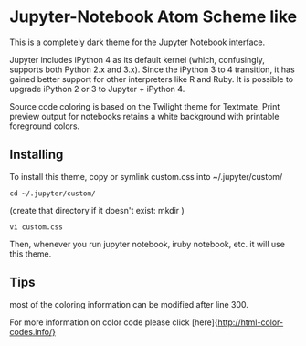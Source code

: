 # Jupyter-Notebook Atom Scheme like

This is a completely dark theme for the Jupyter Notebook interface. 

Jupyter includes iPython 4 as its default kernel (which, confusingly, supports both Python 2.x and 3.x). Since the iPython 3 to 4 transition, it has gained better support for other interpreters like R and Ruby. It is possible to upgrade iPython 2 or 3 to Jupyter + iPython 4.

Source code coloring is based on the Twilight theme for Textmate. Print preview output for notebooks retains a white background with printable foreground colors.

## Installing

To install this theme, copy or symlink custom.css into ~/.jupyter/custom/ 

```unix
cd ~/.jupyter/custom/ 
```

(create that directory if it doesn't exist: mkdir ) 

```unix
vi custom.css
```

Then, whenever you run jupyter notebook, iruby notebook, etc. it will use this theme.

## Tips

most of the coloring information can be modified after line 300.

For more information on color code please click [here]{http://html-color-codes.info/}
